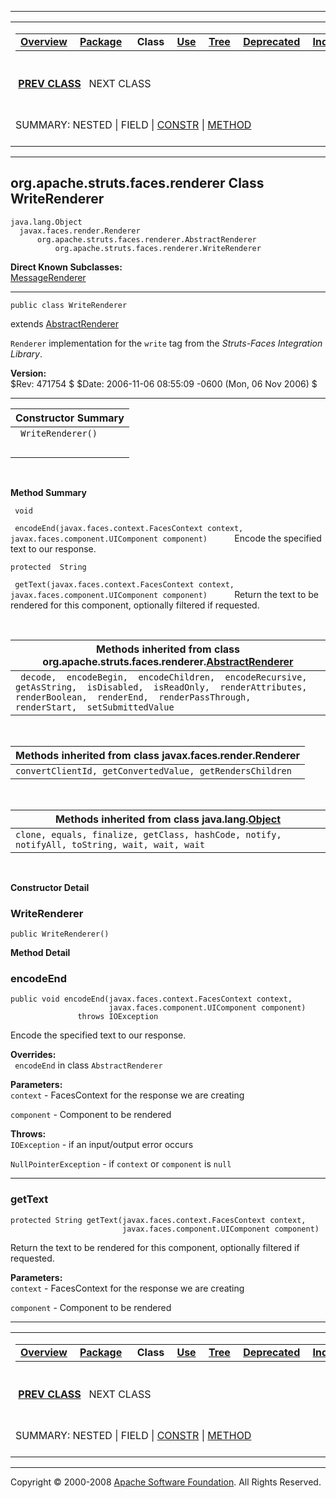 ------------------------------------------------------------------------

<span id="navbar_top"></span> [](#skip-navbar_top "Skip navigation links")

<table>
<colgroup>
<col width="50%" />
<col width="50%" />
</colgroup>
<tbody>
<tr class="odd">
<td align="left"><span id="navbar_top_firstrow"></span>
<table>
<tbody>
<tr class="odd">
<td align="left"><a href="../../../../../overview-summary.html.md"><strong>Overview</strong></a> </td>
<td align="left"><a href="package-summary.html.md"><strong>Package</strong></a> </td>
<td align="left"> <strong>Class</strong> </td>
<td align="left"><a href="class-use/WriteRenderer.html.md"><strong>Use</strong></a> </td>
<td align="left"><a href="package-tree.html.md"><strong>Tree</strong></a> </td>
<td align="left"><a href="../../../../../deprecated-list.html.md"><strong>Deprecated</strong></a> </td>
<td align="left"><a href="../../../../../index-all.html.md"><strong>Index</strong></a> </td>
<td align="left"><a href="../../../../../help-doc.html.md"><strong>Help</strong></a> </td>
</tr>
</tbody>
</table></td>
<td align="left"></td>
</tr>
<tr class="even">
<td align="left"> <a href="../../../../../org/apache/struts/faces/renderer/StylesheetRenderer.html.md" title="class in org.apache.struts.faces.renderer"><strong>PREV CLASS</strong></a>   NEXT CLASS</td>
<td align="left"><a href="../../../../../index.html.md?org/apache/struts/faces/renderer/WriteRenderer.html"><strong>FRAMES</strong></a>    <a href="WriteRenderer.html"><strong>NO FRAMES</strong></a>    
<a href="../../../../../allclasses-noframe.html.md"><strong>All Classes</strong></a></td>
</tr>
<tr class="odd">
<td align="left">SUMMARY: NESTED | FIELD | <a href="#constructor_summary">CONSTR</a> | <a href="#method_summary">METHOD</a></td>
<td align="left">DETAIL: FIELD | <a href="#constructor_detail">CONSTR</a> | <a href="#method_detail">METHOD</a></td>
</tr>
</tbody>
</table>

<span id="skip-navbar_top"></span>

------------------------------------------------------------------------

org.apache.struts.faces.renderer
 Class WriteRenderer
--------------------------------

    java.lang.Object
      javax.faces.render.Renderer
          org.apache.struts.faces.renderer.AbstractRenderer
              org.apache.struts.faces.renderer.WriteRenderer

**Direct Known Subclasses:**  
[MessageRenderer](../../../../../org/apache/struts/faces/renderer/MessageRenderer.html.md "class in org.apache.struts.faces.renderer")

------------------------------------------------------------------------

    public class WriteRenderer

extends [AbstractRenderer](../../../../../org/apache/struts/faces/renderer/AbstractRenderer.html.md "class in org.apache.struts.faces.renderer")

`Renderer` implementation for the `write` tag from the *Struts-Faces Integration Library*.

**Version:**  
$Rev: 471754 $ $Date: 2006-11-06 08:55:09 -0600 (Mon, 06 Nov 2006) $

------------------------------------------------------------------------

<span id="constructor_summary"></span>

| **Constructor Summary** |
|-------------------------|
| ` WriteRenderer()`      
                          |

  <span id="method_summary"></span>

**Method Summary**

` void`

` encodeEnd(javax.faces.context.FacesContext context, javax.faces.component.UIComponent component)`
           Encode the specified text to our response.

`protected  String`

` getText(javax.faces.context.FacesContext context, javax.faces.component.UIComponent component)`
           Return the text to be rendered for this component, optionally filtered if requested.

 <span id="methods_inherited_from_class_org.apache.struts.faces.renderer.AbstractRenderer"></span>

| **Methods inherited from class org.apache.struts.faces.renderer.[AbstractRenderer](../../../../../org/apache/struts/faces/renderer/AbstractRenderer.html.md "class in org.apache.struts.faces.renderer")** |
|---------------------------------------------------------------------------------------------------------------------------------------------------------------------------------------------------------|
| ` decode,  encodeBegin,  encodeChildren,  encodeRecursive,  getAsString,  isDisabled,  isReadOnly,  renderAttributes,  renderBoolean,  renderEnd,  renderPassThrough,  renderStart,  setSubmittedValue` |

 <span id="methods_inherited_from_class_javax.faces.render.Renderer"></span>

| **Methods inherited from class javax.faces.render.Renderer** |
|--------------------------------------------------------------|
| `convertClientId, getConvertedValue, getRendersChildren`     |

 <span id="methods_inherited_from_class_java.lang.Object"></span>

| **Methods inherited from class java.lang.[Object](http://java.sun.com/j2se/1.4.2/docs/api/java/lang/Object.html.md?is-external=true "class or interface in java.lang")** |
|-----------------------------------------------------------------------------------------------------------------------------------------------------------------------|
| `clone, equals, finalize, getClass, hashCode, notify, notifyAll, toString, wait, wait, wait`                                                                          |

 

<span id="constructor_detail"></span>

**Constructor Detail**

### WriteRenderer

    public WriteRenderer()

<span id="method_detail"></span>

**Method Detail**

### encodeEnd

    public void encodeEnd(javax.faces.context.FacesContext context,
                          javax.faces.component.UIComponent component)
                   throws IOException

Encode the specified text to our response.

**Overrides:**  
` encodeEnd` in class `AbstractRenderer`

<!-- -->

**Parameters:**  
`context` - FacesContext for the response we are creating

`component` - Component to be rendered

**Throws:**  
`IOException` - if an input/output error occurs

`NullPointerException` - if `context` or `component` is `null`

------------------------------------------------------------------------

### getText

    protected String getText(javax.faces.context.FacesContext context,
                             javax.faces.component.UIComponent component)

Return the text to be rendered for this component, optionally filtered if requested.

**Parameters:**  
`context` - FacesContext for the response we are creating

`component` - Component to be rendered

------------------------------------------------------------------------

<span id="navbar_bottom"></span> [](#skip-navbar_bottom "Skip navigation links")

<table>
<colgroup>
<col width="50%" />
<col width="50%" />
</colgroup>
<tbody>
<tr class="odd">
<td align="left"><span id="navbar_bottom_firstrow"></span>
<table>
<tbody>
<tr class="odd">
<td align="left"><a href="../../../../../overview-summary.html.md"><strong>Overview</strong></a> </td>
<td align="left"><a href="package-summary.html.md"><strong>Package</strong></a> </td>
<td align="left"> <strong>Class</strong> </td>
<td align="left"><a href="class-use/WriteRenderer.html.md"><strong>Use</strong></a> </td>
<td align="left"><a href="package-tree.html.md"><strong>Tree</strong></a> </td>
<td align="left"><a href="../../../../../deprecated-list.html.md"><strong>Deprecated</strong></a> </td>
<td align="left"><a href="../../../../../index-all.html.md"><strong>Index</strong></a> </td>
<td align="left"><a href="../../../../../help-doc.html.md"><strong>Help</strong></a> </td>
</tr>
</tbody>
</table></td>
<td align="left"></td>
</tr>
<tr class="even">
<td align="left"> <a href="../../../../../org/apache/struts/faces/renderer/StylesheetRenderer.html.md" title="class in org.apache.struts.faces.renderer"><strong>PREV CLASS</strong></a>   NEXT CLASS</td>
<td align="left"><a href="../../../../../index.html.md?org/apache/struts/faces/renderer/WriteRenderer.html"><strong>FRAMES</strong></a>    <a href="WriteRenderer.html"><strong>NO FRAMES</strong></a>    
<a href="../../../../../allclasses-noframe.html.md"><strong>All Classes</strong></a></td>
</tr>
<tr class="odd">
<td align="left">SUMMARY: NESTED | FIELD | <a href="#constructor_summary">CONSTR</a> | <a href="#method_summary">METHOD</a></td>
<td align="left">DETAIL: FIELD | <a href="#constructor_detail">CONSTR</a> | <a href="#method_detail">METHOD</a></td>
</tr>
</tbody>
</table>

<span id="skip-navbar_bottom"></span>

------------------------------------------------------------------------

Copyright © 2000-2008 [Apache Software Foundation](http://www.apache.org/). All Rights Reserved.
